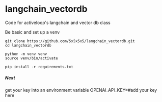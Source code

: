 # langchain_vectordb
Code for activeloop's langchain and vector db class

Be basic and set up a venv
```
git clone https://github.com/5x5x5x5/langchain_vectordb.git
cd langchain_vectordb

python -m venv venv
source venv/bin/activate

pip install -r requirements.txt
```
##### Next

get your key into an environment variable
OPENAI_API_KEY=#add your key here
